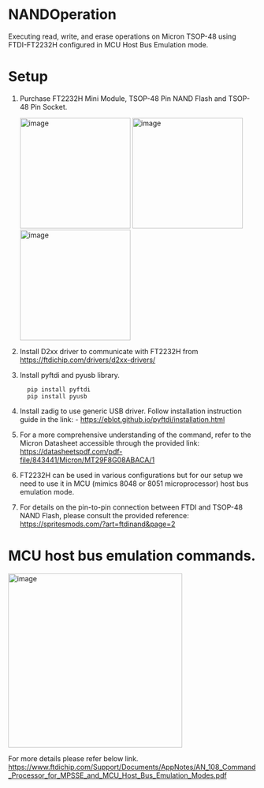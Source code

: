 # NANDOperation
Executing read, write, and erase operations on Micron TSOP-48 using FTDI-FT2232H configured in MCU Host Bus Emulation mode.

# Setup
1) Purchase FT2232H Mini Module, TSOP-48 Pin NAND Flash and TSOP-48 Pin Socket.

   <img width="224" alt="image" src="https://github.com/Rajat5991/off-the-shelf-NAND-Operation/assets/154459536/e275ba37-766d-4fdc-a322-bfbfc4fc0d5d">
   
   <img width="224" alt="image" src="https://github.com/Rajat5991/off-the-shelf-NAND-Operation/assets/154459536/76f8ed64-b37f-4858-ac8a-cffb266f3b1d">
   
   <img width="224" alt="image" src="https://github.com/Rajat5991/off-the-shelf-NAND-Operation/assets/154459536/becf4e97-cfab-4dd3-8a18-688ce8cb417a">

2) Install D2xx driver to communicate with FT2232H from https://ftdichip.com/drivers/d2xx-drivers/
3) Install pyftdi and pyusb library.

         pip install pyftdi
         pip install pyusb        
4) Install zadig to use generic USB driver. Follow installation instruction guide in the link: - https://eblot.github.io/pyftdi/installation.html
5) For a more comprehensive understanding of the command, refer to the Micron Datasheet accessible through the provided link: https://datasheetspdf.com/pdf-file/843441/Micron/MT29F8G08ABACA/1
6) FT2232H can be used in various configurations but for our setup we need to use it in MCU (mimics 8048 or 8051 microprocessor) host bus emulation mode.
7) For details on the pin-to-pin connection between FTDI and TSOP-48 NAND Flash, please consult the provided reference: https://spritesmods.com/?art=ftdinand&page=2

# MCU host bus emulation commands.
<img width="353" alt="image" src="https://github.com/Rajat5991/off-the-shelf-NAND-Operation/assets/154459536/4f6ed4aa-cfa3-49d2-aa45-6f6c97909a2a">

For more details please refer below link.
https://www.ftdichip.com/Support/Documents/AppNotes/AN_108_Command_Processor_for_MPSSE_and_MCU_Host_Bus_Emulation_Modes.pdf
